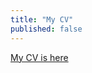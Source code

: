 ```yaml
---
title: "My CV"
published: false
---
```

<a href="{{site.baseurl}}/Nick%20Little_CV.pdf">My CV is here</a>


